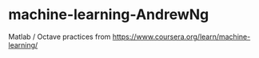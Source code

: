# machine-learning-AndrewNg
Matlab / Octave practices from https://www.coursera.org/learn/machine-learning/
